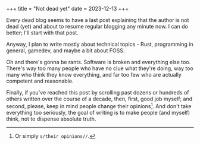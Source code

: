 +++
title = "Not dead yet"
date = 2023-12-13
+++

Every dead blog seems to have a last post explaining that the author is not dead (yet) and about to resume regular blogging any minute now. I can do better; I'll start with that post.

Anyway, I plan to write mostly about technical topics - Rust, programming in general, gamedev, and maybe a bit about FOSS.

Oh and there's gonna be rants. Software is broken and everything else too. There's way too many people who have no clue what they're doing, way too many who think they know everything, and far too few who are actually competent and reasonable.

Finally, if you've reached this post by scrolling past dozens or hundreds of others written over the course of a decade, then, first, good job myself; and second, please, keep in mind people change their opinions[^opinions]. And don't take everything too seriously, the goal of writing is to make people (and myself) think, not to dispense absolute truth.

[^opinions]: Or simply `s/their opinions//`.

<!-- How did the blonde break her leg raking leaves? She fell out of the tree. -->
